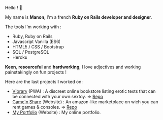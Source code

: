 Hello !  🔆

My name is **Manon**, I'm a french **Ruby on Rails developer and designer**.

The tools I'm working with :

- Ruby, Ruby on Rails
- Javascript Vanilla (ES6)
- HTML5 / CSS / Bootstrap
- SQL / PostgreSQL
- Heroku



**Keen**, **resourceful** and **hardworking**, I love adjectives and working painstakingly on fun projects !

Here are the last projects I worked on:

- [Vibrary](http://www.vibrary.fr) (PWA) : A discreet online bookstore listing erotic texts that can be connected with your own sextoy. => [Repo](https://github.com/clementlemoigne/vibrary) 
- [Game'n Share](https://airbnb-doriangc-g.herokuapp.com) (Website) : An amazon-like marketplace on wich you can rent games & consoles. => [Repo](https://github.com/DorianGC-G/game-n-share)
- [My Portfolio](http://manonschnetzler.com) (Website) : My online portfolio.
